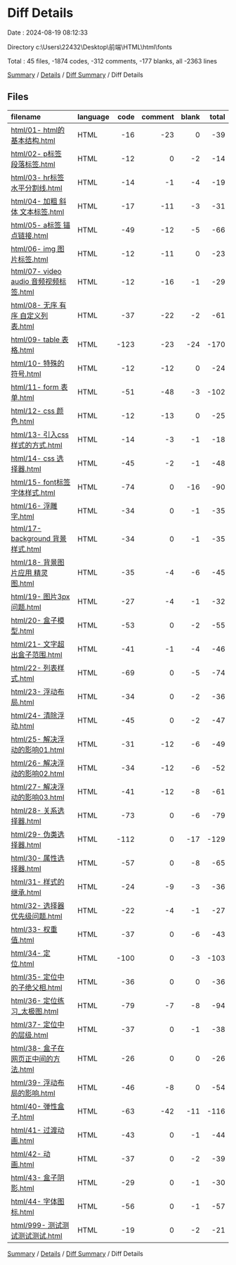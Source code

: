 # Diff Details

Date : 2024-08-19 08:12:33

Directory c:\\Users\\22432\\Desktop\\前端\\HTML\\html\\fonts

Total : 45 files,  -1874 codes, -312 comments, -177 blanks, all -2363 lines

[Summary](results.md) / [Details](details.md) / [Diff Summary](diff.md) / Diff Details

## Files
| filename | language | code | comment | blank | total |
| :--- | :--- | ---: | ---: | ---: | ---: |
| [html/01- html的基本结构.html](/html/01-%20html%E7%9A%84%E5%9F%BA%E6%9C%AC%E7%BB%93%E6%9E%84.html) | HTML | -16 | -23 | 0 | -39 |
| [html/02- p标签 段落标签.html](/html/02-%20p%E6%A0%87%E7%AD%BE%20%E6%AE%B5%E8%90%BD%E6%A0%87%E7%AD%BE.html) | HTML | -12 | 0 | -2 | -14 |
| [html/03- hr标签 水平分割线.html](/html/03-%20hr%E6%A0%87%E7%AD%BE%20%E6%B0%B4%E5%B9%B3%E5%88%86%E5%89%B2%E7%BA%BF.html) | HTML | -14 | -1 | -4 | -19 |
| [html/04- 加粗 斜体 文本标签.html](/html/04-%20%E5%8A%A0%E7%B2%97%20%E6%96%9C%E4%BD%93%20%E6%96%87%E6%9C%AC%E6%A0%87%E7%AD%BE.html) | HTML | -17 | -11 | -3 | -31 |
| [html/05- a标签 锚点链接.html](/html/05-%20a%E6%A0%87%E7%AD%BE%20%E9%94%9A%E7%82%B9%E9%93%BE%E6%8E%A5.html) | HTML | -49 | -12 | -5 | -66 |
| [html/06- img 图片标签.html](/html/06-%20img%20%E5%9B%BE%E7%89%87%E6%A0%87%E7%AD%BE.html) | HTML | -12 | -11 | 0 | -23 |
| [html/07- video audio 音频视频标签.html](/html/07-%20video%20audio%20%E9%9F%B3%E9%A2%91%E8%A7%86%E9%A2%91%E6%A0%87%E7%AD%BE.html) | HTML | -12 | -16 | -1 | -29 |
| [html/08- 无序 有序 自定义列表.html](/html/08-%20%E6%97%A0%E5%BA%8F%20%E6%9C%89%E5%BA%8F%20%E8%87%AA%E5%AE%9A%E4%B9%89%E5%88%97%E8%A1%A8.html) | HTML | -37 | -22 | -2 | -61 |
| [html/09- table 表格.html](/html/09-%20table%20%E8%A1%A8%E6%A0%BC.html) | HTML | -123 | -23 | -24 | -170 |
| [html/10- 特殊的符号.html](/html/10-%20%E7%89%B9%E6%AE%8A%E7%9A%84%E7%AC%A6%E5%8F%B7.html) | HTML | -12 | -12 | 0 | -24 |
| [html/11- form 表单.html](/html/11-%20form%20%E8%A1%A8%E5%8D%95.html) | HTML | -51 | -48 | -3 | -102 |
| [html/12- css 颜色.html](/html/12-%20css%20%E9%A2%9C%E8%89%B2.html) | HTML | -12 | -13 | 0 | -25 |
| [html/13- 引入css样式的方式.html](/html/13-%20%E5%BC%95%E5%85%A5css%E6%A0%B7%E5%BC%8F%E7%9A%84%E6%96%B9%E5%BC%8F.html) | HTML | -14 | -3 | -1 | -18 |
| [html/14- css 选择器.html](/html/14-%20css%20%E9%80%89%E6%8B%A9%E5%99%A8.html) | HTML | -45 | -2 | -1 | -48 |
| [html/15- font标签 字体样式.html](/html/15-%20font%E6%A0%87%E7%AD%BE%20%E5%AD%97%E4%BD%93%E6%A0%B7%E5%BC%8F.html) | HTML | -74 | 0 | -16 | -90 |
| [html/16- 浮雕字.html](/html/16-%20%E6%B5%AE%E9%9B%95%E5%AD%97.html) | HTML | -34 | 0 | -1 | -35 |
| [html/17- background 背景样式.html](/html/17-%20background%20%E8%83%8C%E6%99%AF%E6%A0%B7%E5%BC%8F.html) | HTML | -34 | 0 | -1 | -35 |
| [html/18- 背景图片应用  精灵图.html](/html/18-%20%E8%83%8C%E6%99%AF%E5%9B%BE%E7%89%87%E5%BA%94%E7%94%A8%20%20%E7%B2%BE%E7%81%B5%E5%9B%BE.html) | HTML | -35 | -4 | -6 | -45 |
| [html/19- 图片3px问题.html](/html/19-%20%E5%9B%BE%E7%89%873px%E9%97%AE%E9%A2%98.html) | HTML | -27 | -4 | -1 | -32 |
| [html/20- 盒子模型.html](/html/20-%20%E7%9B%92%E5%AD%90%E6%A8%A1%E5%9E%8B.html) | HTML | -53 | 0 | -2 | -55 |
| [html/21- 文字超出盒子范围.html](/html/21-%20%E6%96%87%E5%AD%97%E8%B6%85%E5%87%BA%E7%9B%92%E5%AD%90%E8%8C%83%E5%9B%B4.html) | HTML | -41 | -1 | -4 | -46 |
| [html/22- 列表样式.html](/html/22-%20%E5%88%97%E8%A1%A8%E6%A0%B7%E5%BC%8F.html) | HTML | -69 | 0 | -5 | -74 |
| [html/23- 浮动布局.html](/html/23-%20%E6%B5%AE%E5%8A%A8%E5%B8%83%E5%B1%80.html) | HTML | -34 | 0 | -2 | -36 |
| [html/24- 清除浮动.html](/html/24-%20%E6%B8%85%E9%99%A4%E6%B5%AE%E5%8A%A8.html) | HTML | -45 | 0 | -2 | -47 |
| [html/25- 解决浮动的影响01.html](/html/25-%20%E8%A7%A3%E5%86%B3%E6%B5%AE%E5%8A%A8%E7%9A%84%E5%BD%B1%E5%93%8D01.html) | HTML | -31 | -12 | -6 | -49 |
| [html/26- 解决浮动的影响02.html](/html/26-%20%E8%A7%A3%E5%86%B3%E6%B5%AE%E5%8A%A8%E7%9A%84%E5%BD%B1%E5%93%8D02.html) | HTML | -34 | -12 | -6 | -52 |
| [html/27- 解决浮动的影响03.html](/html/27-%20%E8%A7%A3%E5%86%B3%E6%B5%AE%E5%8A%A8%E7%9A%84%E5%BD%B1%E5%93%8D03.html) | HTML | -41 | -12 | -8 | -61 |
| [html/28- 关系选择器.html](/html/28-%20%E5%85%B3%E7%B3%BB%E9%80%89%E6%8B%A9%E5%99%A8.html) | HTML | -73 | 0 | -6 | -79 |
| [html/29- 伪类选择器.html](/html/29-%20%E4%BC%AA%E7%B1%BB%E9%80%89%E6%8B%A9%E5%99%A8.html) | HTML | -112 | 0 | -17 | -129 |
| [html/30- 属性选择器.html](/html/30-%20%E5%B1%9E%E6%80%A7%E9%80%89%E6%8B%A9%E5%99%A8.html) | HTML | -57 | 0 | -8 | -65 |
| [html/31- 样式的继承.html](/html/31-%20%E6%A0%B7%E5%BC%8F%E7%9A%84%E7%BB%A7%E6%89%BF.html) | HTML | -24 | -9 | -3 | -36 |
| [html/32- 选择器优先级问题.html](/html/32-%20%E9%80%89%E6%8B%A9%E5%99%A8%E4%BC%98%E5%85%88%E7%BA%A7%E9%97%AE%E9%A2%98.html) | HTML | -22 | -4 | -1 | -27 |
| [html/33- 权重值.html](/html/33-%20%E6%9D%83%E9%87%8D%E5%80%BC.html) | HTML | -37 | 0 | -6 | -43 |
| [html/34- 定位.html](/html/34-%20%E5%AE%9A%E4%BD%8D.html) | HTML | -100 | 0 | -3 | -103 |
| [html/35- 定位中的子绝父相.html](/html/35-%20%E5%AE%9A%E4%BD%8D%E4%B8%AD%E7%9A%84%E5%AD%90%E7%BB%9D%E7%88%B6%E7%9B%B8.html) | HTML | -36 | 0 | 0 | -36 |
| [html/36- 定位练习_太极图.html](/html/36-%20%E5%AE%9A%E4%BD%8D%E7%BB%83%E4%B9%A0_%E5%A4%AA%E6%9E%81%E5%9B%BE.html) | HTML | -79 | -7 | -8 | -94 |
| [html/37- 定位中的层级.html](/html/37-%20%E5%AE%9A%E4%BD%8D%E4%B8%AD%E7%9A%84%E5%B1%82%E7%BA%A7.html) | HTML | -37 | 0 | -1 | -38 |
| [html/38- 盒子在网页正中间的方法.html](/html/38-%20%E7%9B%92%E5%AD%90%E5%9C%A8%E7%BD%91%E9%A1%B5%E6%AD%A3%E4%B8%AD%E9%97%B4%E7%9A%84%E6%96%B9%E6%B3%95.html) | HTML | -26 | 0 | 0 | -26 |
| [html/39- 浮动布局的影响.html](/html/39-%20%E6%B5%AE%E5%8A%A8%E5%B8%83%E5%B1%80%E7%9A%84%E5%BD%B1%E5%93%8D.html) | HTML | -46 | -8 | 0 | -54 |
| [html/40- 弹性盒子.html](/html/40-%20%E5%BC%B9%E6%80%A7%E7%9B%92%E5%AD%90.html) | HTML | -63 | -42 | -11 | -116 |
| [html/41- 过渡动画.html](/html/41-%20%E8%BF%87%E6%B8%A1%E5%8A%A8%E7%94%BB.html) | HTML | -43 | 0 | -1 | -44 |
| [html/42- 动画.html](/html/42-%20%E5%8A%A8%E7%94%BB.html) | HTML | -37 | 0 | -2 | -39 |
| [html/43- 盒子阴影.html](/html/43-%20%E7%9B%92%E5%AD%90%E9%98%B4%E5%BD%B1.html) | HTML | -29 | 0 | -1 | -30 |
| [html/44- 字体图标.html](/html/44-%20%E5%AD%97%E4%BD%93%E5%9B%BE%E6%A0%87.html) | HTML | -56 | 0 | -1 | -57 |
| [html/999- 测试测试测试测试.html](/html/999-%20%E6%B5%8B%E8%AF%95%E6%B5%8B%E8%AF%95%E6%B5%8B%E8%AF%95%E6%B5%8B%E8%AF%95.html) | HTML | -19 | 0 | -2 | -21 |

[Summary](results.md) / [Details](details.md) / [Diff Summary](diff.md) / Diff Details